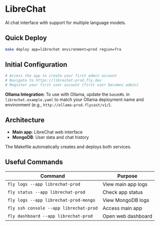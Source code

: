 # LibreChat

AI chat interface with support for multiple language models.

## Quick Deploy

```bash
make deploy app=librechat environment=prod region=fra
```

## Initial Configuration

```bash
# Access the app to create your first admin account
# Navigate to https://librechat-prod.fly.dev
# Register your first user account (first user becomes admin)
```

**Ollama Integration**: To use with Ollama, update the `baseURL` in `librechat.example.yaml` to match your Ollama deployment name and environment (e.g., `http://ollama-prod.flycast/v1/`).

## Architecture

- **Main app**: LibreChat web interface
- **MongoDB**: User data and chat history

The Makefile automatically creates and deploys both services.

## Useful Commands

| Command | Purpose |
|---------|---------|
| `fly logs --app librechat-prod` | View main app logs |
| `fly status --app librechat-prod` | Check app status |
| `fly logs --app librechat-prod-mongo` | View MongoDB logs |
| `fly ssh console --app librechat-prod` | Access main app |
| `fly dashboard --app librechat-prod` | Open web dashboard |
